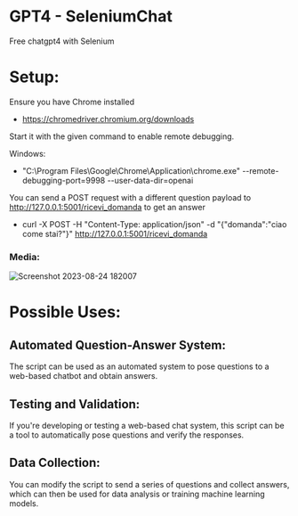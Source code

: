 # GPT4 - SeleniumChat 
Free chatgpt4 with Selenium

# Setup:
Ensure you have Chrome installed

- https://chromedriver.chromium.org/downloads


Start it with the given command to enable remote debugging.

Windows:

- "C:\\Program Files\\Google\\Chrome\\Application\\chrome.exe" --remote-debugging-port=9998 --user-data-dir=openai


You can send a POST request with a different question payload to http://127.0.0.1:5001/ricevi_domanda to get an answer
- curl -X POST -H "Content-Type: application/json" -d "{\"domanda\":\"ciao come stai?\"}" http://127.0.0.1:5001/ricevi_domanda


### Media:
![Screenshot 2023-08-24 182007](https://github.com/69ares/chatgpt4-selenium/assets/35406032/0794079a-abde-48e4-be79-26013533bdd5)



# Possible Uses:
## Automated Question-Answer System:
The script can be used as an automated system to pose questions to a web-based chatbot and obtain answers.

## Testing and Validation:
If you're developing or testing a web-based chat system, this script can be a tool to automatically pose questions and verify the responses.

## Data Collection:
You can modify the script to send a series of questions and collect answers, which can then be used for data analysis or training machine learning models.
